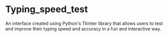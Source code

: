 # Typing_speed_test
An interface created using Python's Tkinter library that allows users to test and improve their typing speed and accuracy in a fun and interactive way.
